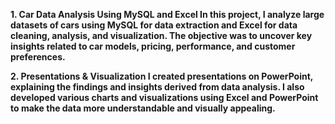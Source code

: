   <b>1. Car Data Analysis Using MySQL and Excel<b/>
In this project, I analyze large datasets of cars using MySQL for data extraction and Excel for data cleaning, analysis, and visualization. The objective was to uncover key insights related to car models, pricing, performance, and customer preferences.

<b>2. Presentations & Visualization<b/>
I created presentations on PowerPoint, explaining the findings and insights derived from data analysis. I also developed various charts and visualizations using Excel and PowerPoint to make the data more understandable and visually appealing.

